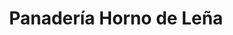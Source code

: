 ---
title: "Panadería Horno de Leña"
url: /loja-ecuador/panaderia-horno-de-lena/
shop: panadería
---